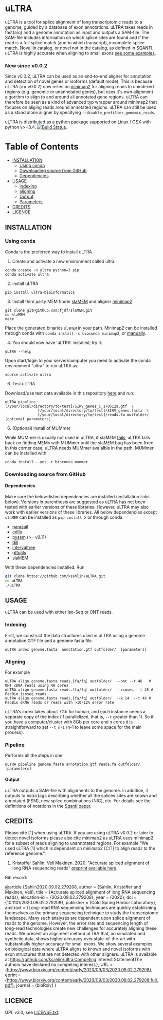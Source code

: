 uLTRA
===========

uLTRA is a tool for splice alignment of long transcriptomic reads to a genome, guided by a database of exon annotations. uLTRA takes reads in fast(a/q) and a genome annotation as input and outputs a SAM-file. The SAM-file includes information on which splice sites are found and if the read is a full splice match (and to which transcript), incomplete splice match, Novel in catalog, or novel not in the catalog, as defined in [SQANTI](https://github.com/ConesaLab/SQANTI). uLTRA is highly accurate when aligning to small exons [see some examples](https://github.com/ksahlin/ultra/tree/master/data/images). 

### New since v0.0.2
Since v0.0.2, uLTRA can be used as an end-to-end aligner for annotation and detection of novel genes or isoforms (default mode). This is because uLTRA (>= v0.0.2) now relies on [minimap2](https://github.com/lh3/minimap2) for aligning reads to unindexed regions (e.g. genomic or unannotated genes), but uses it's own alignment algorithm to align to and around all annotated gene regions. uLTRA can therefore be seen as a kind of advanced typ wrapper around minimap2 that focuses on aliging reads around annotated regions. uLTRA can still be used as a stand alone aligner by specifying `--disable_prefilter_genomic_reads`.

uLTRA is distributed as a python package supported on Linux / OSX with python v>=3.4. [![Build Status](https://travis-ci.org/ksahlin/uLTRA.svg?branch=master)](https://travis-ci.org/ksahlin/uLTRA).

Table of Contents
=================

  * [INSTALLATION](#INSTALLATION)
    * [Using conda](#Using-conda)
    * [Downloading source from GitHub](#Downloading-source-from-github)
    * [Dependencies](#Dependencies)
  * [USAGE](#USAGE)
    * [Indexing](#Indexing)
    * [aligning](#Aligning)
    * [Output](#Output)
    * [Parameters](#Parameters)
  * [CREDITS](#CREDITS)
  * [LICENCE](#LICENCE)



INSTALLATION
----------------

### Using conda
Conda is the preferred way to install uLTRA.

1. Create and activate a new environment called ultra

```
conda create -n ultra python=3 pip 
conda activate ultra
```

2. Install uLTRA 

```
pip install ultra-bioinformatics
```

3. Install third party MEM finder [slaMEM](https://github.com/fjdf/slaMEM) and aligner [minimap2](https://github.com/lh3/minimap2)

```
git clone git@github.com:fjdf/slaMEM.git
cd slaMEM
make 
```
Place the generated binaries `slaMEM` in your path. Minimap2 can be installed through conda with `conda install -c bioconda minimap2`, or [manually](https://github.com/lh3/minimap2). 

4. You should now have 'uLTRA' installed; try it:
```
uLTRA --help
```

Upon start/login to your server/computer you need to activate the conda environment "ultra" to run uLTRA as:
```
source activate ultra
```

6. Test uLTRA

Download/use test data available in this repository [here](https://github.com/ksahlin/ultra/tree/master/test) and run: 

```
uLTRA pipeline [/your/local/directory/to/test]/SIRV_genes_C_170612a.gtf  \
               [/your/local/directory/to/test]/SIRV_genes.fasta  \
               [/your/local/directory/to/test]/reads.fa outfolder/  [optional parameters]
```

6. (Optional) Install of MUMmer 

While MUMmer is usually not used in uLTRA, if slaMEM [fails](https://github.com/fjdf/slaMEM/issues/3), uLTRA falls back on finding MEMs with MUMmer until the slaMEM bug has been fixed. In this corner case, uLTRA needs MUMmer avaialble in the path. MUMmer can be installed with

```
conda install --yes -c bioconda mummer
```


### Downloading source from GitHub

#### Dependencies

Make sure the below-listed dependencies are installed (installation links below). Versions in parenthesis are suggested as uLTRA has not been tested with earlier versions of these libraries. However, uLTRA may also work with earlier versions of these libraries. All below dependencies except `slaMEM` can be installed as `pip install X` or through conda.
* [parasail](https://github.com/jeffdaily/parasail-python)
* [edlib](https://github.com/Martinsos/edlib)
* [pysam](http://pysam.readthedocs.io/en/latest/installation.html) (>= v0.11)
* [dill](https://pypi.org/project/dill/)
* [intervaltree](https://github.com/chaimleib/intervaltree/tree/master/intervaltree)
* [gffutils](https://pythonhosted.org/gffutils/)
* [slaMEM](https://github.com/fjdf/slaMEM)


With these dependencies installed. Run

```sh
git clone https://github.com/ksahlin/uLTRA.git
cd uLTRA
./uLTRA
```


USAGE
-------

uLTRA can be used with either Iso-Seq or ONT reads. 


### Indexing

First, we construct the data structures used in uLTRA using a genome annotation GTF file and a genome fasta file.

```
uLTRA index genome.fasta  annotation.gtf outfolder/  [parameters]
```


### Aligning

For example

```
uLTRA align genome.fasta reads.[fa/fq] outfolder/  --ont --t 48   # ONT cDNA reads using 48 cores
uLTRA align genome.fasta reads.[fa/fq] outfolder/  --isoseq --t 48 # PacBio isoseq reads
uLTRA align genome.fasta reads.[fa/fq] outfolder/  --k 14  --t 48 # PacBio dRNA reads or reads with >10-12% error rate
```

uLTRA's index takes about 7Gb for human, and each instance needs a separate copy of the index (if parallelized, that is, `--t` greater than 1). So if you have a computer/cluster with 8Gb per core and n cores it is straightforward to set `--t n-1` (n-1 to leave some space for the main process). 

### Pipeline

Performs all the steps in one

```
uLTRA pipeline genome.fasta annotation.gtf reads.fa outfolder/  [parameters]
```

#### Output

uLTRA outputs a SAM-file with alignments to the genome. In addition, it outputs to extra tags describing whether all the splices sites are known and annotated (FSM), new splice combinations (NIC), etc. For details see the definitions of notations in the [Sqanti paper](https://genome.cshlp.org/content/28/7/1096).



CREDITS
----------------

Please cite [1] when using uLTRA. If you are using uLTRA v0.0.2 or later to detect novel isoforms please also cite [minimap2](https://github.com/lh3/minimap2) as uLTRA uses minimap2 for a subset of reads aligning to unannotated regions. For example "We used uLTRA [1] which is dependent on minimap2 [CIT] to align reads to the reference genome.".

1. Kristoffer Sahlin, Veli Makinen. 2020. "Accurate spliced alignment of long RNA sequencing reads" [preprint available here](https://www.biorxiv.org/content/10.1101/2020.09.02.279208v1).

Bib record: 

@article {Sahlin2020.09.02.279208,
  author = {Sahlin, Kristoffer and Makinen, Veli},
  title = {Accurate spliced alignment of long RNA sequencing reads},
  elocation-id = {2020.09.02.279208},
  year = {2020},
  doi = {10.1101/2020.09.02.279208},
  publisher = {Cold Spring Harbor Laboratory},
  abstract = {Long-read RNA sequencing techniques are quickly establishing themselves as the primary sequencing technique to study the transcriptome landscape. Many such analyses are dependent upon splice alignment of reads to the genome. However, the error rate and sequencing length of long-read technologies create new challenges for accurately aligning these reads. We present an alignment method uLTRA that, on simulated and synthetic data, shows higher accuracy over state-of-the-art with substantially higher accuracy for small exons. We show several examples on biological data where uLTRA aligns to known and novel isoforms with exon structures that are not detected with other aligners. uLTRA is available at https://github.com/ksahlin/ultra.Competing Interest StatementThe authors have declared no competing interest.},
  URL = {https://www.biorxiv.org/content/early/2020/09/03/2020.09.02.279208},
  eprint = {https://www.biorxiv.org/content/early/2020/09/03/2020.09.02.279208.full.pdf},
  journal = {bioRxiv}
}


LICENCE
----------------

GPL v3.0, see [LICENSE.txt](https://github.com/ksahlin/uLTRA/blob/master/LICENCE.txt).


